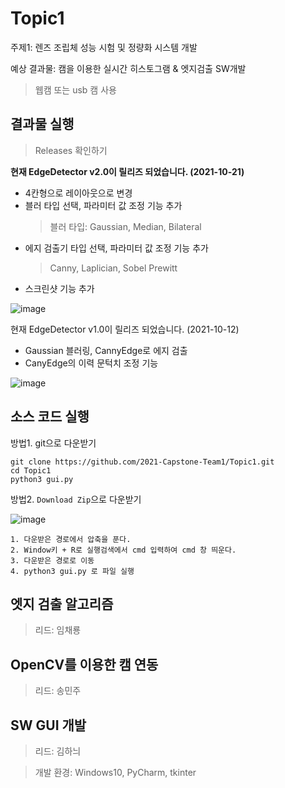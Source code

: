 # Topic1
주제1: 렌즈 조립체 성능 시험 및 정량화 시스템 개발

예상 결과물: 캠을 이용한 실시간 히스토그램 & 엣지검출 SW개발
> 웹캠 또는 usb 캠 사용

## 결과물 실행
> Releases 확인하기  

**현재 EdgeDetector v2.0이 릴리즈 되었습니다. (2021-10-21)**
- 4칸형으로 레이아웃으로 변경
- 블러 타입 선택, 파라미터 값 조정 기능 추가
  > 블러 타입: Gaussian, Median, Bilateral
- 에지 검출기 타입 선택, 파라미터 값 조정 기능 추가
  > Canny, Laplician, Sobel Prewitt
- 스크린샷 기능 추가

![image](https://user-images.githubusercontent.com/30483337/138281931-fbcc2e8f-de3a-4f4b-b34e-0f0c973c236a.png)


현재 EdgeDetector v1.0이 릴리즈 되었습니다. (2021-10-12)
- Gaussian 블러링, CannyEdge로 에지 검출
- CanyEdge의 이력 문턱치 조정 기능

![image](https://user-images.githubusercontent.com/30483337/137175447-8f42382c-b7d9-4a4b-a76e-48018e4cbcfb.png)

## 소스 코드 실행
방법1. git으로 다운받기
```
git clone https://github.com/2021-Capstone-Team1/Topic1.git
cd Topic1
python3 gui.py
```

방법2. `Download Zip`으로 다운받기  

![image](https://user-images.githubusercontent.com/30483337/136502720-538ab817-b743-4649-837d-3c0e71813f0a.png)

```
1. 다운받은 경로에서 압축을 푼다.
2. Window키 + R로 실행검색에서 cmd 입력하여 cmd 창 띄운다.
3. 다운받은 경로로 이동
4. python3 gui.py 로 파일 실행
```
## 엣지 검출 알고리즘
> 리드: 임채룡

## OpenCV를 이용한 캠 연동
> 리드: 송민주

## SW GUI 개발
> 리드: 김하늬

>개발 환경: Windows10, PyCharm, tkinter


